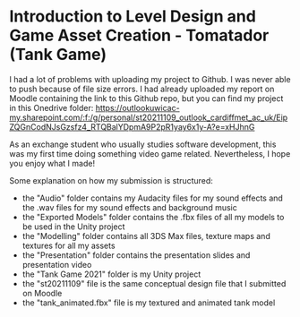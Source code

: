 # Introduction to Level Design and Game Asset Creation - Tomatador (Tank Game)

I had a lot of problems with uploading my project to Github. I was never able to push because of file size errors. I had already uploaded my report on Moodle containing the link to this Github repo, but you can find my project in this Onedrive folder: https://outlookuwicac-my.sharepoint.com/:f:/g/personal/st20211109_outlook_cardiffmet_ac_uk/EipZQGnCodNJsGzsfz4_RTQBalYDpmA9P2pR1yay6x1y-A?e=xHJhnG

As an exchange student who usually studies software development, this was my first time doing something video game related. Nevertheless, I hope you enjoy what I made!

Some explanation on how my submission is structured:
- the "Audio" folder contains my Audacity files for my sound effects and the .wav files for my sound effects and background music
- the "Exported Models" folder contains the .fbx files of all my models to be used in the Unity project
- the "Modelling" folder contains all 3DS Max files, texture maps and textures for all my assets
- the "Presentation" folder contains the presentation slides and presentation video
- the "Tank Game 2021" folder is my Unity project
- the "st20211109" file is the same conceptual design file that I submitted on Moodle
- the "tank_animated.fbx" file is my textured and animated tank model
